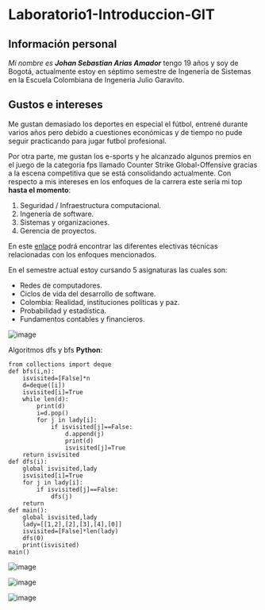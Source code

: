 # Laboratorio1-Introduccion-GIT
## Información personal 
*Mi nombre es **Johan Sebastian Arias Amador***
tengo 19 años y soy de Bogotá, 
actualmente estoy en séptimo semestre de Ingenería de Sistemas en la Escuela Colombiana de Ingeneria Julio Garavito.

## Gustos e intereses
Me gustan demasiado los deportes en especial el fútbol, entrené durante varios años pero debido a cuestiones económicas y de tiempo 
no pude seguir practicando para jugar futbol profesional. 

Por otra parte, me gustan los e-sports y he alcanzado algunos premios en el juego de la categoria
fps llamado Counter Strike Global-Offensive
gracias a la escena competitiva que se está consolidando actualmente. Con respecto a mis intereses en los 
enfoques de la carrera este sería mi top **hasta el momento**:
1. Seguridad / Infraestructura computacional.
1. Ingenería de software.
1. Sistemas y organizaciones.
1. Gerencia de proyectos.


En este [enlace](https://tycho.escuelaing.edu.co/contenido/asignaturas-pregrado/3-ing-sistemas.pdf) podrá encontrar las diferentes electivas técnicas relacionadas con los enfoques mencionados.

En el semestre actual estoy cursando 5 asignaturas las cuales son:
- Redes de computadores.
- Ciclos de vida del desarrollo de software.
- Colombia: Realidad, instituciones políticas y paz.
- Probabilidad y estadística.
- Fundamentos contables y financieros.

![image][1]

[1]: http://4everstatic.com/imagenes/850xX/diversion/payaso,-explosion-215114.jpg "Clown"

Algoritmos dfs y bfs **Python**:

```
from collections import deque
def bfs(i,n):
	isvisited=[False]*n
	d=deque([i])
	isvisited[i]=True
	while len(d):
		print(d)
		i=d.pop()
		for j in lady[i]:
			if isvisited[j]==False:
				d.append(j)
				print(d)
				isvisited[j]=True
	return isvisited
def dfs(i):
    global isvisited,lady
    isvisited[i]=True
    for j in lady[i]:
        if isvisited[j]==False:
            dfs(j)
    return
def main():
    global isvisited,lady
    lady=[[1,2],[2],[3],[4],[0]]
    isvisited=[False]*len(lady)
    dfs(0)
    print(isvisited)
main() 
```
![image][2]

[2]: https://i.ibb.co/YcMtdvF/lab-1-parte-1-primera-mitad.png "parte 1 primera mitad"

![image][3]

[3]: https://i.ibb.co/JHHDmQ2/lab-1-parte-1-2da-mitad.png "parte 1 segunda mitad"

![image][4]

[4]: https://i.ibb.co/khFxcPC/lab1-parte-2.png "parte 2"


